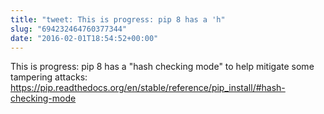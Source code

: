 ```yaml
---
title: "tweet: This is progress: pip 8 has a 'h"
slug: "694232464760377344"
date: "2016-02-01T18:54:52+00:00"
---
```

This is progress: pip 8 has a "hash checking mode" to help mitigate some tampering attacks: https://pip.readthedocs.org/en/stable/reference/pip_install/#hash-checking-mode